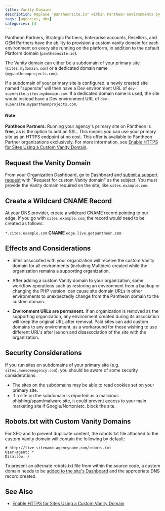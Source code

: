 ```yaml
---
title: Vanity Domains
description: Replace "pantheonsite.io" within Pantheon environments by adding a custom vanity domain.
tags: [agencies, dns]
categories: []
---
```

Pantheon Partners, Strategic Partners, Enterprise accounts, Resellers, and OEM Partners have the ability to provision a custom vanity domain for each environment on every site running on the platform, in addition to the default Platform domain (`pantheonsite.io`).

The Vanity domain can either be a subdomain of your primary site (`sites.mydomain.com`) or a dedicated domain name (`mypantheonprojects.com`).

If a subdomain of your primary site is configured, a newly created site named "supersite" will then have a Dev environment URL of `dev-supersite.sites.mydomain.com`. If a dedicated domain name is used, the site would instead have a Dev environment URL of `dev-supersite.mypantheonprojects.com`.
<div class="alert alert-info">
<h4 class="info">Note</h4>
<p><strong>Pantheon Partners:</strong> Running your agency's primary site on Pantheon is <strong>free</strong>, as is the option to add an SSL. This means you can use your primary site as an HTTPS endpoint at no cost. This offer is available to Pantheon Partner organizations exclusively. For more information, see <a href="/docs/enable-https-vanity-domain">Enable HTTPS for Sites Using a Custom Vanity Domain</a>.</p>
</div>

## Request the Vanity Domain

From your Organization Dashboard, go to Dashboard and [submit a support request](/docs/getting-support) with "Request for custom Vanity domain" as the subject. You must provide the Vanity domain required on the site, like `sites.example.com`.

## Create a Wildcard CNAME Record

At your DNS provider, create a wildcard CNAME record pointing to our edge. If you go with `sites.example.com`, the record would need to be created as follows:

`*.sites.example.com` **CNAME** `edge.live.getpantheon.com`

## Effects and Considerations

 - Sites associated with your organization will receive the custom Vanity domain for all environments (including Multidev) created while the organization remains a supporting organization.

 - After adding a custom Vanity domain to your organization, some workflow operations such as restoring an environment from a backup or changing the PHP version, can cause site domain URLs in other environments to unexpectedly change from the Pantheon domain to the custom domain.

 - **Environment URLs are permanent.** If an organization is removed as the supporting organization, any environment created during its association will keep the original URL after removal. Paid sites can add custom domains to any environment, as a workaround for those wishing to use different URL's after launch and disassociation of the site with the organization.


## Security Considerations

If you run sites on subdomains of your primary site (e.g. `sites.awesomeagency.com`), you should be aware of some security considerations:

* The sites on the subdomains may be able to read cookies set on your primary site.
* If a site on the subdomain is reported as a malicious phishing/spam/malware site, it could prevent access to your main marketing site if Google/Norton/etc. block the site.


## Robots.txt with Custom Vanity Domains

For SEO and to prevent duplicate content, the robots.txt file attached to the custom Vanity domain will contain the following by default:

```
# http://live-sitename.agencyname.com/robots.txt
User-agent: *
Disallow: /
```
To present an alternate robots.txt file from within the source code, a custom domain needs to be <a href="/docs/domains#step-2-add-domains-to-the-site-environment" data-proofer-ignore>added to the site's Dashboard</a> and the appropriate DNS record created.

## See Also
- [Enable HTTPS for Sites Using a Custom Vanity Domain](/docs/enable-https-vanity-domain)
